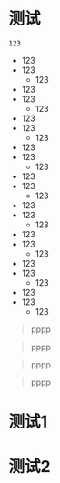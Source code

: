 # 测试
	123
- 123
 - 123
   - 123
- 123
 - 123
   - 123
- 123
 - 123
   - 123
- 123
 - 123
   - 123
- 123
 - 123
   - 123
- 123
 - 123
   - 123
- 123
 - 123
   - 123
- 123
 - 123
   - 123
- 123
 - 123
   - 123

>pppp

>pppp

>pppp

>pppp

# 测试1

# 测试2